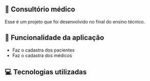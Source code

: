 
## :rotating_light: Consultório médico

Esse é um projeto que foi desenvolvido no final do ensino técnico.

## :key: Funcionalidade da aplicação

* Faz o cadastra dos pacientes
* Faz o cadastra dos médicos

## :computer: Tecnologias utilizadas
